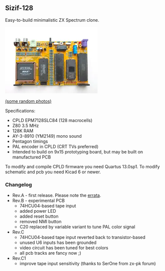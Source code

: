 ## Sizif-128

Easy-to-build minimalistic ZX Spectrum clone.

[![photo](images/revC.small.webp)](images/revC.webp?raw=true)

[(some random photos)](https://cloud.err200.net/index.php/s/73TR85tYZkMm8Ax?path=%2Fsizif-128)


Specifications:
- CPLD EPM7128SLC84 (128 macrocells)
- Z80 3.5 MHz
- 128K RAM
- AY-3-8910 (YM2149) mono sound
- Pentagon timings
- PAL encoder in CPLD (CRT TVs preferred)
- Intended to build on 9x15 prototyping board, but may be built on manufactured PCB

To modify and compile CPLD firmware you need Quartus 13.0sp1.
To modify schematic and pcb you need Kicad 6 or newer.

### Changelog
* Rev.A - first release. Please note the [errata](pcb/rev.A/ERRATA.txt).
* Rev.B - experimental PCB
    * 74HCU04-based tape input
    * added power LED
    * added reset button
    * removed NMI button
    * C20 replaced by variable variant to tune PAL color signal
* Rev.C
    * 74HCU04-based tape input reverted back to transistor-based
    * unused U6 inputs has been grounded
    * video circuit has been tuned for best colors
    * all pcb tracks are fancy now ;)
* Rev.C1
    * improve tape input sensitivity (thanks to SerOne from zx-pk forum)

